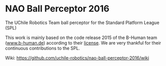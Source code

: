 # NAO Ball Perceptor 2016
The UChile Robotics Team ball perceptor for the Standard Platform League (SPL)

This work is mainly based on the code release 2015 of the B-Human team (www.b-human.de) according to their [license](https://github.com/bhuman/BHumanCodeRelease/blob/master/License.txt). We are very thankful for their continuous contributions to the SPL.

Wiki: https://github.com/uchile-robotics/nao-ball-perceptor-2016/wiki
